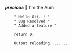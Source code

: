 𝒑𝒓𝒆𝒄𝒊𝒐𝒖𝒔 👾 I'm the Aum

        " Hello Git..! "
        " Bug Resolved "
        " Added a feature "

        return 0;

        Output reloading........
